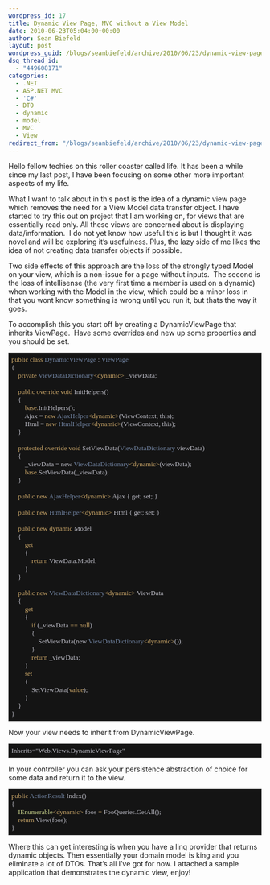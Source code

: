 ```yaml
---
wordpress_id: 17
title: Dynamic View Page, MVC without a View Model
date: 2010-06-23T05:04:00+00:00
author: Sean Biefeld
layout: post
wordpress_guid: /blogs/seanbiefeld/archive/2010/06/23/dynamic-view-page-mvc-without-a-view-model.aspx
dsq_thread_id:
  - "449608171"
categories:
  - .NET
  - ASP.NET MVC
  - 'C#'
  - DTO
  - dynamic
  - model
  - MVC
  - View
redirect_from: "/blogs/seanbiefeld/archive/2010/06/23/dynamic-view-page-mvc-without-a-view-model.aspx/"
---
```

Hello fellow techies on this roller coaster called life. It has been a while since my last post, I have been focusing on some other more important aspects of my life.

What I want to talk about in this post is the idea of a dynamic view page which removes the need for a View Model data transfer object. I have started to try this out on project that I am working on, for views that are essentially read only. All these views are concerned about is displaying data/information. &nbsp;I do not yet know how useful this is but I thought it was novel and will be exploring it&#8217;s usefulness. Plus, the lazy side of me likes the idea of not creating data transfer objects if possible.

Two side effects of this approach are the loss of the strongly typed Model on your view, which is a non-issue for a page without inputs. &nbsp;The second is the loss of intellisense (the very first time a member is used on a dynamic) when working with the Model in the view, which could be a minor loss in that you wont know something is wrong until you run it, but thats the way it goes.

To accomplish this you start off by creating a DynamicViewPage that inherits ViewPage. &nbsp;Have some overrides and new up some properties and you should be set.

<pre style="background-color: #141414;font-family: Lucida Console;padding: 5px;border:solid 1px #333;overflow: auto;color: #BEBEC8;font-size: 10pt"><span style="color: #cda869">public class</span> <span style="color: #7386a5">DynamicViewPage</span> : <span style="color: #7386a5">ViewPage</span>
{
	<span style="color: #cda869">private</span> <span style="color: #7386a5">ViewDataDictionary</span><span style="color: #cda869">&lt;dynamic&gt;</span> _viewData;

	<span style="color: #cda869">public override void</span> InitHelpers()
	{
		<span style="color: #cda869">base.</span>InitHelpers();
		Ajax = <span style="color: #cda869">new</span> <span style="color: #7386a5">AjaxHelper</span><span style="color: #cda869">&lt;dynamic&gt;</span>(ViewContext, this);
		Html = <span style="color: #cda869">new</span> <span style="color: #7386a5">HtmlHelper</span><span style="color: #cda869">&lt;dynamic&gt;</span>(ViewContext, this);
	}

	<span style="color: #cda869">protected override void</span> SetViewData(<span style="color: #7386a5">ViewDataDictionary</span> viewData)
	{
		_viewData = new <span style="color: #7386a5">ViewDataDictionary</span><span style="color: #cda869">&lt;dynamic&gt;</span>(viewData);
		<span style="color: #cda869">base.</span>SetViewData(_viewData);
	}

	<span style="color: #cda869">public new</span> <span style="color: #7386a5">AjaxHelper</span><span style="color: #cda869">&lt;dynamic&gt;</span> Ajax { get; set; }

	<span style="color: #cda869">public new</span> <span style="color: #7386a5">HtmlHelper</span><span style="color: #cda869">&lt;dynamic&gt;</span> Html { get; set; }

	<span style="color: #cda869">public new dynamic</span> Model
	{
		<span style="color: #cda869">get</span>
		{
			<span style="color: #cda869">return</span> ViewData.Model;
		}
	}

	<span style="color: #cda869">public new</span> <span style="color: #7386a5">ViewDataDictionary</span><span style="color: #cda869">&lt;dynamic&gt;</span> ViewData
	{
		<span style="color: #cda869">get</span>
		{
			<span style="color: #cda869">if</span> (_viewData <span style="color: #cda869">== null</span>)
			{
				SetViewData(new <span style="color: #7386a5">ViewDataDictionary</span><span style="color: #cda869">&lt;dynamic&gt;</span>());
			}
			<span style="color: #cda869">return</span> _viewData;
		}
		<span style="color: #cda869">set</span>
		{
			SetViewData(<span style="color: #cda869">value</span>);
		}
	}
}</pre>

Now your view needs to inherit from DynamicViewPage.

<pre style="background-color: #141414;font-family: Lucida Console;padding: 5px;border:solid 1px #333;overflow: auto;color: #BEBEC8;font-size: 10pt">Inherits="Web.Views.DynamicViewPage"</pre>

In your controller you can ask your persistence abstraction of choice for some data and return it to the view.

<pre style="background-color: #141414;font-family: Lucida Console;padding: 5px;border:solid 1px #333;overflow: auto;color: #BEBEC8;font-size: 10pt"><span style="color: #cda869">public</span> <span style="color: #7386a5">ActionResult</span> Index()
{
	<span style="color: #d0da90">IEnumerable</span><span style="color: #cda869">&lt;dynamic&gt;</span> foos <span style="color: #cda869">=</span> FooQueries.GetAll();
	<span style="color: #cda869">return</span> View(foos);
}</pre>

Where this can get interesting is when you have a linq provider that returns dynamic objects. Then essentially your domain model is king and you eliminate a lot of DTOs. That&#8217;s all I&#8217;ve got for now. I attached a sample application that demonstrates the dynamic view, enjoy!